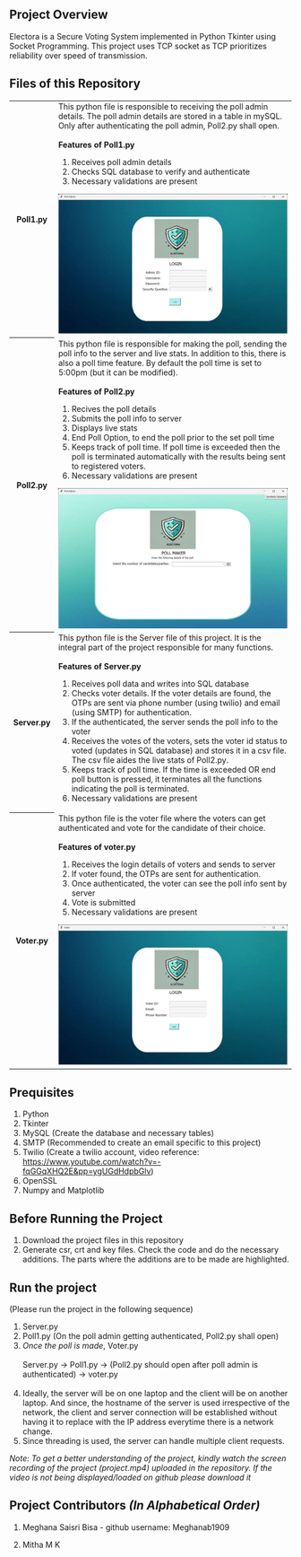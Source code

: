 ## Project Overview
Electora is a Secure Voting System implemented in Python Tkinter using Socket Programming. This project uses TCP socket as TCP prioritizes reliability over speed of transmission. 

## Files of this Repository
<table>
  <tr>
    <th>Poll1.py</th>
    <td>
      This python file is responsible to receiving the poll admin details. The poll admin details are stored in a table in mySQL. Only after authenticating the poll admin, Poll2.py shall open. 
      <br><br>
      <b>Features of Poll1.py</b>
      <ol>
        <li>Receives poll admin details</li>
        <li>Checks SQL database to verify and authenticate</li>
        <li>Necessary validations are present</li>
      </ol>
      <img style = "width: 435px; height: 250px;" src = "Poll1.png" />
    </td>
  </tr>
    <tr>
      <th>Poll2.py</th>
      <td>
      This python file is responsible for making the poll, sending the poll info to the server and live stats. In addition to this, there is also a poll time feature. By default the poll time is set to 5:00pm (but it can be modified).
      <br><br>
      <b>Features of Poll2.py</b>
      <ol>
        <li>Recives the poll details</li>
        <li>Submits the poll info to server</li>
        <li>Displays live stats</li>
        <li>End Poll Option, to end the poll prior to the set poll time</li>
        <li>Keeps track of poll time. If poll time is exceeded then the poll is terminated automatically with the results being sent to registered voters.</li>
        <li>Necessary validations are present</li>
      </ol>
        <img style = "width: 435px; height: 250px;" src = "Poll2.png" />
      </td>
    </tr>
  <tr>
    <th>Server.py</th>
    <td>
      This python file is the Server file of this project. It is the integral part of the project responsible for many functions. 
      <br><br>
      <b>Features of Server.py</b>
      <ol>
        <li>Receives poll data and writes into SQL database</li>
        <li>Checks voter details. If the voter details are found, the OTPs are sent via phone number (using twilio) and email (using SMTP) for authentication.</li>
        <li>If the authenticated, the server sends the poll info to the voter</li>
        <li>Receives the votes of the voters, sets the voter id status to voted (updates in SQL database) and stores it in a csv file. The csv file aides the live stats of Poll2.py.</li>
        <li>Keeps track of poll time. If the time is exceeded OR end poll button is pressed, it terminates all the functions indicating the poll is terminated. </li>
        <li>Necessary validations are present</li>
      </ol>
    </td>
  </tr>
  <tr>
    <th>Voter.py</th>
    <td>
      This python file is the voter file where the voters can get authenticated and vote for the candidate of their choice. 
      <br><br>
      <b>Features of voter.py</b>
      <ol>
        <li>Receives the login details of voters and sends to server</li>
        <li>If voter found, the OTPs are sent for authentication.</li>
        <li>Once authenticated, the voter can see the poll info sent by server</li>
        <li>Vote is submitted</li>
        <li>Necessary validations are present</li>
      </ol>
      <img style = "width: 435px; height: 250px;" src = "voter.png" />
    </td>
  </tr>
</table>

## Prequisites
1. Python
2. Tkinter
3. MySQL (Create the database and necessary tables)
4. SMTP (Recommended to create an email specific to this project)
5. Twilio (Create a twilio account, video reference: https://www.youtube.com/watch?v=-fqGGqXHQ2E&pp=ygUGdHdpbGlv)
6. OpenSSL
7. Numpy and Matplotlib

## Before Running the Project
1. Download the project files in this repository
2. Generate csr, crt and key files. Check the code and do the necessary additions. The parts where the additions are to be made are highlighted.

## Run the project<br>
(Please run the project in the following sequence)
1. Server.py
2. Poll1.py (On the poll admin getting authenticated, Poll2.py shall open)
3. _Once the poll is made_, Voter.py<br><br>
Server.py -> Poll1.py -> (Poll2.py should open after poll admin is authenticated) -> voter.py<br><br>
4. Ideally, the server will be on one laptop and the client will be on another laptop. And since, the hostname of the server is used irrespective of the network, the client and server connection will be established without having it to replace with the IP address everytime there is a network change.
5. Since threading is used, the server can handle multiple client requests.
   
*Note: To get a better understanding of the project, kindly watch the screen recording of the project (project.mp4) uploaded in the repository. If the video is not being displayed/loaded on github please download it*

## Project Contributors _(In Alphabetical Order)_
1. Meghana Saisri Bisa - github username: Meghanab1909

2. Mitha M K

